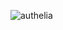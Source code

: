 ![authelia](https://github.com/farshadnick/authelia-Freeipa-dockercompose/assets/88557305/d99990d6-7c55-488f-98a7-915bdbb0918a)
